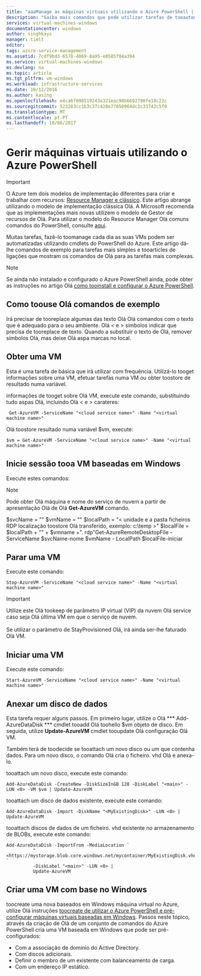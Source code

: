 ```yaml
---
title: "aaaManage as máquinas virtuais utilizando o Azure PowerShell | Microsoft Docs"
description: "Saiba mais comandos que pode utilizar tarefas de tooautomate na gestão de máquinas virtuais."
services: virtual-machines-windows
documentationcenter: windows
author: singhkays
manager: timlt
editor: 
tags: azure-service-management
ms.assetid: 7cdf9bd3-6578-4069-8a95-e8585f04a394
ms.service: virtual-machines-windows
ms.devlang: na
ms.topic: article
ms.tgt_pltfrm: vm-windows
ms.workload: infrastructure-services
ms.date: 10/12/2016
ms.author: kasing
ms.openlocfilehash: e4ca6f098519243a321eac98b6692790fe18c22c
ms.sourcegitcommit: 523283cc1b3c37c428e77850964dc1c33742c5f0
ms.translationtype: MT
ms.contentlocale: pt-PT
ms.lasthandoff: 10/06/2017
---
```

# <a name="manage-your-virtual-machines-by-using-azure-powershell"></a>Gerir máquinas virtuais utilizando o Azure PowerShell
> [!IMPORTANT] 
> O Azure tem dois modelos de implementação diferentes para criar e trabalhar com recursos: [Resource Manager e clássico](../../../resource-manager-deployment-model.md). Este artigo abrange utilizando o modelo de implementação clássica Olá. A Microsoft recomenda que as implementações mais novas utilizem o modelo de Gestor de recursos de Olá. Para utilizar o modelo do Resource Manager Olá comuns comandos do PowerShell, consulte [aqui](../../virtual-machines-windows-ps-common-ref.md?toc=%2fazure%2fvirtual-machines%2fwindows%2ftoc.json).

Muitas tarefas, fazê-lo toomanage cada dia as suas VMs podem ser automatizadas utilizando cmdlets do PowerShell do Azure. Este artigo dá-lhe comandos de exemplo para tarefas mais simples e tooarticles de ligações que mostram os comandos de Olá para as tarefas mais complexas.

> [!NOTE]
> Se ainda não instalado e configurado o Azure PowerShell ainda, pode obter as instruções no artigo Olá [como tooinstall e configurar o Azure PowerShell](/powershell/azure/overview).
> 
> 

## <a name="how-toouse-hello-example-commands"></a>Como toouse Olá comandos de exemplo
Irá precisar de tooreplace algumas das texto Olá Olá comandos com o texto que é adequado para o seu ambiente. Olá < e > símbolos indicar que precisa de tooreplace de texto. Quando a substituir o texto de Olá, remover símbolos Olá, mas deixe Olá aspa marcas no local.

## <a name="get-a-vm"></a>Obter uma VM
Esta é uma tarefa de básica que irá utilizar com frequência. Utilizá-lo tooget informações sobre uma VM, efetuar tarefas numa VM ou obter toostore de resultado numa variável.

informações de tooget sobre Olá VM, execute este comando, substituindo tudo aspas Olá, incluindo Olá < e > carateres:

     Get-AzureVM -ServiceName "<cloud service name>" -Name "<virtual machine name>"

Olá toostore resultado numa variável $vm, execute:

    $vm = Get-AzureVM -ServiceName "<cloud service name>" -Name "<virtual machine name>"

## <a name="log-on-tooa-windows-based-vm"></a>Inicie sessão tooa VM baseadas em Windows
Execute estes comandos:

> [!NOTE]
> Pode obter Olá máquina e nome do serviço de nuvem a partir de apresentação Olá de Olá **Get-AzureVM** comando.
> 
> $svcName = "<cloud service name>" $vmName = "<virtual machine name>" $localPath = "< unidade e a pasta ficheiros RDP localização toostore Olá transferido, exemplo: c:\temp >" $localFile = $localPath + "\" + $vmname +". rdp"Get-AzureRemoteDesktopFile - ServiceName $svcName-nome $vmName - LocalPath $localFile-iniciar
> 
> 

## <a name="stop-a-vm"></a>Parar uma VM
Execute este comando:

    Stop-AzureVM -ServiceName "<cloud service name>" -Name "<virtual machine name>"

> [!IMPORTANT]
> Utilize este Olá tookeep de parâmetro IP virtual (VIP) da nuvem Olá service caso seja Olá última VM em que o serviço de nuvem. <br><br> Se utilizar o parâmetro de StayProvisioned Olá, irá ainda ser-lhe faturado Olá VM.
> 
> 

## <a name="start-a-vm"></a>Iniciar uma VM
Execute este comando:

    Start-AzureVM -ServiceName "<cloud service name>" -Name "<virtual machine name>"

## <a name="attach-a-data-disk"></a>Anexar um disco de dados
Esta tarefa requer alguns passos. Em primeiro lugar, utilize o Olá *** Add-AzureDataDisk *** cmdlet tooadd Olá toohello $vm objeto de disco. Em seguida, utilize **Update-AzureVM** cmdlet tooupdate Olá configuração Olá VM.

Também terá de toodecide se tooattach um novo disco ou um que contenha dados. Para um novo disco, o comando Olá cria o ficheiro. vhd Olá e anexa-lo.

tooattach um novo disco, execute este comando:

    Add-AzureDataDisk -CreateNew -DiskSizeInGB 128 -DiskLabel "<main>" -LUN <0> -VM $vm | Update-AzureVM

tooattach um disco de dados existente, execute este comando:

    Add-AzureDataDisk -Import -DiskName "<MyExistingDisk>" -LUN <0> | Update-AzureVM

tooattach discos de dados de um ficheiro. vhd existente no armazenamento de BLOBs, execute este comando:

    Add-AzureDataDisk -ImportFrom -MediaLocation `
              "<https://mystorage.blob.core.windows.net/mycontainer/MyExistingDisk.vhd>" `
              -DiskLabel "<main>" -LUN <0> |
              Update-AzureVM

## <a name="create-a-windows-based-vm"></a>Criar uma VM com base no Windows
toocreate uma nova baseados em Windows máquina virtual no Azure, utilize Olá instruções [toocreate de utilizar o Azure PowerShell e pré-configurar máquinas virtuais baseadas em Windows](create-powershell.md). Passos neste tópico, através da criação de Olá de um conjunto de comandos do Azure PowerShell cria uma VM baseada em Windows que pode ser pré-configurados:

* Com a associação de domínio do Active Directory.
* Com discos adicionais.
* Definir o membro de um existente com balanceamento de carga.
* Com um endereço IP estático.

